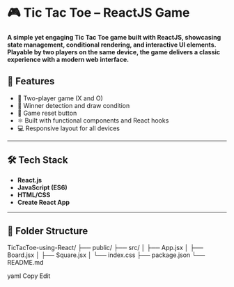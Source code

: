 <h1>🎮 Tic Tac Toe – ReactJS Game</h1>
<h4>A simple yet engaging Tic Tac Toe game built with ReactJS, showcasing state management, conditional rendering, and interactive UI elements. Playable by two players on the same device, the game delivers a classic experience with a modern web interface.</h4>
<h2>🚀 Features
</h2>

- 🎲 Two-player game (X and O)
- 🧠 Winner detection and draw condition
- 🔄 Game reset button
- ⚛️ Built with functional components and React hooks
- 💻 Responsive layout for all devices

---

## 🛠️ Tech Stack

- **React.js**
- **JavaScript (ES6)**
- **HTML/CSS**
- **Create React App**

---

## 📂 Folder Structure

TicTacToe-using-React/
├── public/
├── src/
│ ├── App.jsx
│ ├── Board.jsx
│ ├── Square.jsx
│ └── index.css
├── package.json
└── README.md

yaml
Copy
Edit


